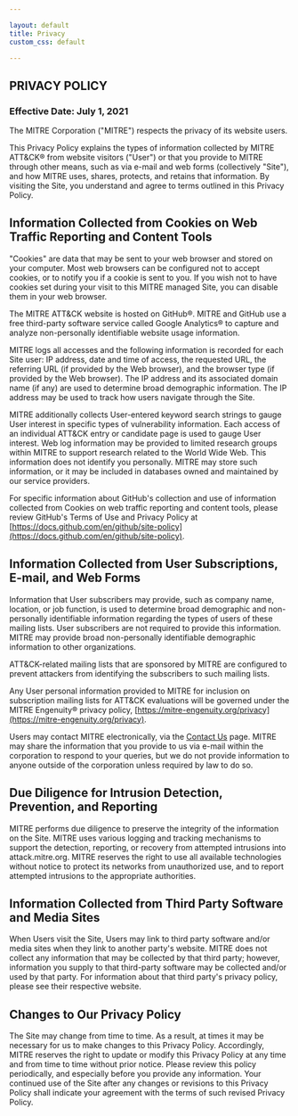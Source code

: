 ```yaml
---

layout: default
title: Privacy
custom_css: default

---
```


## **PRIVACY POLICY**

### Effective Date: July 1, 2021

The MITRE Corporation ("MITRE") respects the privacy of its website users. 

This Privacy Policy explains the types of information collected by MITRE ATT&CK&reg; from website visitors ("User") or that you provide to MITRE through other means, such as via e-mail and web forms (collectively "Site"), and how MITRE uses, shares, protects, and retains that information. By visiting the Site, you understand and agree to terms outlined in this Privacy Policy. 

## Information Collected from Cookies on Web Traffic Reporting and Content Tools

"Cookies" are data that may be sent to your web browser and stored on your computer. Most web browsers can be configured not to accept cookies, or to notify you if a cookie is sent to you. If you wish not to have cookies set during your visit to this MITRE managed Site, you can disable them in your web browser. 

The MITRE ATT&CK website is hosted on GitHub&reg;. MITRE and GitHub use a free third-party software service called Google Analytics&reg; to capture and analyze non-personally identifiable website usage information. 

MITRE logs all accesses and the following information is recorded for each Site user: IP address, date and time of access, the requested URL, the referring URL (if provided by the Web browser), and the browser type (if provided by the Web browser). The IP address and its associated domain name (if any) are used to determine broad demographic information. The IP address may be used to track how users navigate through the Site. 

MITRE additionally collects User-entered keyword search strings to gauge User interest in specific types of vulnerability information. Each access of an individual ATT&CK entry or candidate page is used to gauge User interest. Web log information may be provided to limited research groups within MITRE to support research related to the World Wide Web. This information does not identify you personally. MITRE may store such information, or it may be included in databases owned and maintained by our service providers.

For specific information about GitHub's collection and use of information collected from Cookies on web traffic reporting and content tools, please review GitHub's Terms of Use and Privacy Policy at [https://docs.github.com/en/github/site-policy](https://docs.github.com/en/github/site-policy).

## Information Collected from User Subscriptions, E-mail, and Web Forms

Information that User subscribers may provide, such as company name, location, or job function, is used to determine broad demographic and non-personally identifiable information regarding the types of users of these mailing lists. User subscribers are not required to provide this information. MITRE may provide broad non-personally identifiable demographic information to other organizations.

ATT&CK-related mailing lists that are sponsored by MITRE are configured to prevent attackers from identifying the subscribers to such mailing lists. 

Any User personal information provided to MITRE for inclusion on subscription mailing lists for ATT&CK evaluations will be governed under the MITRE Engenuity&reg; privacy policy, [https://mitre-engenuity.org/privacy](https://mitre-engenuity.org/privacy). 

Users may contact MITRE electronically, via the [Contact Us](https://www.mitre.org/contact-us) page. MITRE may share the information that you provide to us via e-mail within the corporation to respond to your queries, but we do not provide information to anyone outside of the corporation unless required by law to do so. 

## Due Diligence for Intrusion Detection, Prevention, and Reporting 

MITRE performs due diligence to preserve the integrity of the information on the Site. MITRE uses various logging and tracking mechanisms to support the detection, reporting, or recovery from attempted intrusions into attack.mitre.org. MITRE reserves the right to use all available technologies without notice to protect its networks from unauthorized use, and to report attempted intrusions to the appropriate authorities.

## Information Collected from Third Party Software and Media Sites

When Users visit the Site, Users may link to third party software and/or media sites when they link to another party's website. MITRE does not collect any information that may be collected by that third party; however, information you supply to that third-party software may be collected and/or used by that party. For information about that third party's privacy policy, please see their respective website.

## Changes to Our Privacy Policy

The Site may change from time to time. As a result, at times it may be necessary for us to make changes to this Privacy Policy. Accordingly, MITRE reserves the right to update or modify this Privacy Policy at any time and from time to time without prior notice. Please review this policy periodically, and especially before you provide any information. Your continued use of the Site after any changes or revisions to this Privacy Policy shall indicate your agreement with the terms of such revised Privacy Policy.